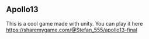 ## Apollo13
This is a cool game made with unity. You can play it here https://sharemygame.com/@Stefan_555/apollo13-final
